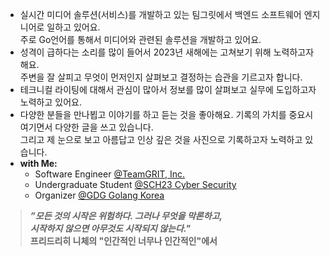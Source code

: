 - 실시간 미디어 솔루션(서비스)를 개발하고 있는 팀그릿에서 백엔드 소프트웨어 엔지니어로 일하고 있어요.  
주로 Go언어를 통해서 미디어와 관련된 솔루션을 개발하고 있어요.
- 성격이 급하다는 소리를 많이 들어서 2023년 새해에는 고쳐보기 위해 노력하고자 해요.  
주변을 잘 살피고 무엇이 먼저인지 살펴보고 결정하는 습관을 기르고자 합니다.
- 테크니컬 라이팅에 대해서 관심이 많아서 정보를 많이 살펴보고 실무에 도입하고자 노력하고 있어요.
- 다양한 분들을 만나뵙고 이야기를 하고 듣는 것을 좋아해요. 기록의 가치를 중요시 여기면서 다양한 글을 쓰고 있습니다.  
그리고 제 눈으로 보고 아름답고 인상 깊은 것을 사진으로 기록하고자 노력하고 있습니다.
- **with Me:**
  - Software Engineer [@TeamGRIT, Inc.](https://www.teamgrit.kr/)
  - Undergraduate Student [@SCH23 Cyber Security](https://home.sch.ac.kr/security/index.jsp)
  - Organizer [@GDG Golang Korea](https://golangkorea.github.io/)

> ***”모든 것의 시작은 위험하다. 그러나 무엇을 막론하고,  
> 시작하지 않으면 아무것도 시작되지 않는다."***  
> **프리드리히 니체의 "인간적인 너무나 인간적인"에서**
